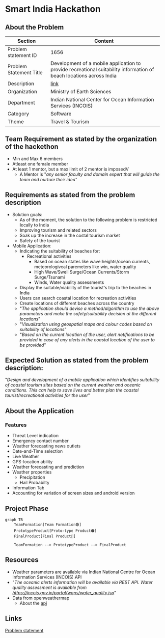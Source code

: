 # Smart India Hackathon

## About the Problem
| Section                           | Content                           |
| ---                               | ---                               |
| Problem statement ID              | 1656                              |
| Problem Statement Title           | Development of a mobile application to provide recreational suitability information of beach locations across India   |
| Description                       | [link][weblink-sih-problemstatement]  |
| Organization                      | Ministry of Earth Sciences        |
| Department                        | Indian National Center for Ocean Information Services (INCOIS)    |
| Category                          | Software                          |
| Theme                             | Travel & Tourism                  |



## Team Requirement as stated by the organization of the hackethon
- Min and Max 6 members
- Atleast one female member
- At least 1 mentor, but a max limit of 2 mentor is imposedV
    <!-- Source: https://www.sih.gov.in/faqs -->
    - A Mentor is "*any senior faculty and domain expert that will guide the team and nurture their idea*"


## Requirements as stated from the problem description
- Solution goals:
    - As of the moment, the solution to the following problem is restricted locally to India
    - Improving tourism and related sectors
    - Soak up the increase in the costal tourism market
    - Safety of the tourist
- Mobile Application:
    - Indicating the suitability of beaches for:
        - Recreational activities
            - Based on ocean states like wave heights/ocean currents, meteorologivcal paremeters like win, water quality
            - High Wave/Swell Surge/Ocean Currents/Storm Surge/Tsunami
            - Winds, Water quality assessments
    - Display the suitable/viability of the tourist's trip to the beaches in India
    - Users can search coastal location for recreation activities
    - Create locations of different beaches across the country
    - "*The application should devise a method/algorithm to use the above parameters and make the safety/suitability decision at the different locations*"
    - "*Visualization using geospatial maps and colour codes based on suitability of locations*"
    - "*Based on the current location of the user, alert notifications to be provided in case of any alerts in the coastal location of the user to be provided*"

## Expected Solution as stated from the problem description:
"*Design and development of a mobile application which identifies suitability of coastal tourism sites based on the current weather and oceanic conditions. This can help to save lives and better plan the coastal tourist/recreational activities for the user*"
## About the Application
### Features
- Threat Level indication
- Emergency contact number
- Weather forecasting news outlets
- Date-and-Time selection
- Live Weather
- GPS-location ability
- Weather forecasting and prediction
- Weather properties
    - Precipitation
    - Hail Probabilty
- Information Tab
- Accounting for variation of screen sizes and android version


## Project Phase

```mermaid
graph TB
    TeamFormation[Team Formation🟢]
    PrototypeProduct[Proto-type Product🟠]
    FinalProduct[Final Product🔴]

    TeamFormation --> PrototypeProduct --> FinalProduct
```


## Resources
- Weather parameters are available via Indian National Centre for Ocean Information Services (INCOIS) API
- "*The oceanic alerts information will be available via REST API. Water quality assessment is available from https://incois.gov.in/portal/wqns/water_quality.jsp*"
- Data from openweathermap
    - About the [api][weblink-openweathermap-api]

## Links
[Problem statement][weblink-sih-problemstatement]


<!-- weblink -->
[weblink-sih-problemstatement]: https://www.sih.gov.in/sih2024PS?technology_bucket=QWxs&category=QWxs&organization=TWluaXN0cnkgb2YgRWFydGggU2NpZW5jZXM=&organization_type=QWxs
[weblink-openweathermap-api]: https://openweathermap.org/api/one-call-3